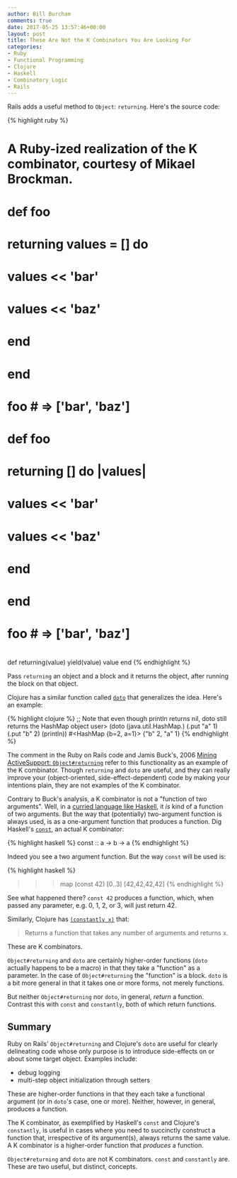```yaml
---
author: Bill Burcham
comments: true
date: 2017-05-25 13:57:46+00:00
layout: post
title: These Are Not the K Combinators You Are Looking For
categories:
- Ruby
- Functional Programming
- Clojure
- Haskell
- Combinatory Logic
- Rails
---
```

Rails adds a useful method to `Object`: `returning`. Here's the source code:

{% highlight ruby %}
# A Ruby-ized realization of the K combinator, courtesy of Mikael Brockman.
#
#   def foo
#     returning values = [] do
#       values << 'bar'
#       values << 'baz'
#     end
#   end
#
#   foo # => ['bar', 'baz']
#
#   def foo
#     returning [] do |values|
#       values << 'bar'
#       values << 'baz'
#     end
#   end
#
#   foo # => ['bar', 'baz']
#
def returning(value)
  yield(value)
  value
end
{% endhighlight %}

Pass `returning` an object and a block and it returns the object, after running the block on that object.

Clojure has a similar function called [`doto`](https://clojuredocs.org/clojure.core/doto) that generalizes the idea. Here's an example:

{% highlight clojure %}
;; Note that even though println returns nil, doto still returns the HashMap object
user> (doto (java.util.HashMap.)
            (.put "a" 1)
            (.put "b" 2)
            (println))
#<HashMap {b=2, a=1}>
{"b" 2, "a" 1}
{% endhighlight %}

The comment in the Ruby on Rails code and Jamis Buck's, 2006 [Mining ActiveSupport: `Object#returning`](http://weblog.jamisbuck.org/2006/10/27/mining-activesupport-object-returning) refer to this functionality as an example of the K combinator. Though `returning` and `doto` are useful, and they can really improve your (object-oriented, side-effect-dependent) code by making your intentions plain, they are not examples of the K combinator.

Contrary to Buck's analysis, a K combinator is not a "function of two arguments". Well, in a [curried language like Haskell](https://wiki.haskell.org/Currying), it _is_ kind of a function of two arguments. But the way that (potentially) two-argument function is always used, is as a one-argument function that produces a function. Dig Haskell's [`const`](http://hackage.haskell.org/package/base-4.9.1.0/docs/Prelude.html#v:const), an actual K combinator:

{% highlight haskell %}
const :: a -> b -> a
{% endhighlight %}

Indeed you see a two argument function. But the way `const` will be used is:

{% highlight haskell %}
>>> map (const 42) [0..3]
[42,42,42,42]
{% endhighlight %}

See what happened there? `const 42` produces a function, which, when passed any parameter, e.g. 0, 1, 2, or 3, will just return 42.

Similarly, Clojure has [`(constantly x)`](https://clojuredocs.org/clojure.core/constantly) that:

> Returns a function that takes any number of arguments and returns x.

These are K combinators.

`Object#returning` and `doto` are certainly higher-order functions (`doto` actually happens to be a macro) in that they take a "function" as a parameter. In the case of `Object#returning` the "function" is a block. `doto` is a bit more general in that it takes one or more forms, not merely functions.

But neither `Object#returning` nor `doto`, in general, _return_ a function. Contrast this with `const` and `constantly`, both of which return functions.

## Summary

Ruby on Rails' `Object#returning` and Clojure's `doto` are useful for clearly delineating code whose only purpose is to introduce side-effects on or about some target object. Examples include:

* debug logging
* multi-step object initialization through setters

These are higher-order functions in that they each take a functional argument (or in `doto`'s case, one or more). Neither, however, in general, produces a function.

The K combinator, as exemplified by Haskell's `const` and Clojure's `constantly`, is useful in cases where you need to succinctly construct a function that, irrespective of its argument(s), always returns the same value. A K combinator is a higher-order function that _produces_ a function.

`Object#returning` and `doto` are not K combinators. `const` and `constantly` are. These are two useful, but distinct, concepts.
